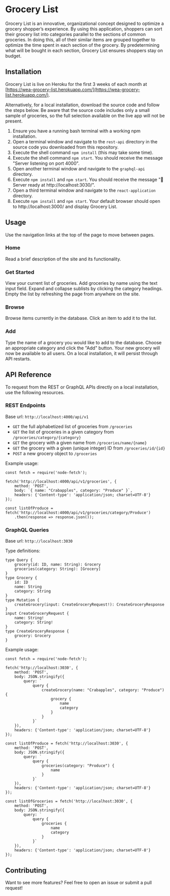 # Grocery List

Grocery List is an innovative, organizational concept designed to optimize a grocery shopper’s experience. By using this application, shoppers can sort their grocery list into categories parallel to the sections of common groceries. In doing this, all of their similar items are grouped together to optimize the time spent in each section of the grocery. By predetermining what will be bought in each section, Grocery List ensures shoppers stay on budget.

## Installation

Grocery List is live on Heroku for the first 3 weeks of each month at [https://wea-grocery-list.herokuapp.com/](https://wea-grocery-list.herokuapp.com/).

Alternatively, for a local installation, download the source code and follow the steps below. Be aware that the source code includes only a small sample of groceries, so the full selection available on the live app will not be present.

1. Ensure you have a running bash terminal with a working npm installation.
2. Open a terminal window and navigate to the `rest-api` directory in the source code you downloaded from this repository.
3. Execute the shell command `npm install` (this may take some time).
4. Execute the shell command `npm start`. You should receive the message "Server listening on port 4000".
5. Open another terminal window and navigate to the `graphql-api` directory.
6. Execute `npm install` and `npm start`. You should receive the message "🚀 Server ready at http://localhost:3030/".
7. Open a third terminal window and navigate to the `react-application` directory.
8. Execute `npm install` and `npm start`. Your default browser should open to http://localhost:3000/ and display Grocery List.

## Usage

Use the navigation links at the top of the page to move between pages.

### Home

Read a brief description of the site and its functionality.

### Get Started

View your current list of groceries. Add groceries by name using the text input field. Expand and collapse sublists by clicking the category headings. Empty the list by refreshing the page from anywhere on the site.

### Browse

Browse items currently in the database. Click an item to add it to the list.

### Add

Type the name of a grocery you would like to add to the database. Choose an appropriate category and click the "Add" button. Your new grocery will now be available to all users. On a local installation, it will persist through API restarts.

## API Reference

To request from the REST or GraphQL APIs directly on a local installation, use the following resources.

### REST Endpoints

Base url: `http://localhost:4000/api/v1`

- `GET` the full alphabetized list of groceries from `/groceries`
- `GET` the list of groceries in a given category from `/groceries/category/{category}`
- `GET` the grocery with a given name from `/groceries/name/{name}`
- `GET` the grocery with a given (unique integer) ID from `/groceries/id/{id}`
- `POST` a new grocery object to `/groceries`

Example usage:
```
const fetch = require('node-fetch');

fetch('http://localhost:4000/api/v1/groceries', {
    method: 'POST',
    body: `{ name: "Crabapples", category: "Produce" }`,
    headers: {'Content-type': 'application/json; charset=UTF-8'}
});

const listOfProduce = fetch('http://localhost:4000/api/v1/groceries/category/Produce')
    .then(response => response.json());
```

### GraphQL Queries

Base url: `http://localhost:3030`

Type definitions:
```
type Query {
    grocery(id: ID, name: String): Grocery
    groceries(category: String): [Grocery]
}
type Grocery {
    id: ID
    name: String
    category: String
}
type Mutation {
    createGrocery(input: CreateGroceryRequest!): CreateGroceryResponse
}
input CreateGroceryRequest {
    name: String!
    category: String!
}
type CreateGroceryResponse {
    grocery: Grocery
}
```

Example usage:
```
const fetch = require('node-fetch');

fetch('http://localhost:3030', {
    method: 'POST',
    body: JSON.stringify({
        query: `
            query {
                createGrocery(name: "Crabapples", category: "Produce") {
                    grocery {
                        name
                        category
                    }
                }
            }`
    }),
    headers: {'Content-type': 'application/json; charset=UTF-8'}
});

const listOfProduce = fetch('http://localhost:3030', {
    method: 'POST',
    body: JSON.stringify({
        query: `
            query {
                groceries(category: "Produce") {
                    name
                }
            }`
    }),
    headers: {'Content-type': 'application/json; charset=UTF-8'}
});

const listOfGroceries = fetch('http://localhost:3030', {
    method: 'POST',
    body: JSON.stringify({
        query: `
            query {
                groceries {
                    name
                    category
                }
            }`
    }),
    headers: {'Content-type': 'application/json; charset=UTF-8'}
});
```

## Contributing

Want to see more features? Feel free to open an issue or submit a pull request!
